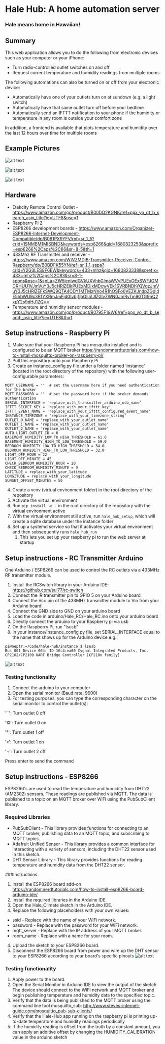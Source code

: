 # Hale Hub: A home automation server
### Hale means home in Hawaiian!
## Summary
This web application allows you to do the following from electronic devices such as your computer or your iPhone:
- Turn radio-controlled outlet switches on and off 
- Request current temperature and humidity readings from multiple rooms

The following automations can also be turned on or off from your electronic device:
- Automatically have one of your outlets turn on at sundown (e.g. a light switch) 
- Automatically have that same outlet turn off before your bedtime
- Automatically send an IFTTT notification to your phone if the humidity or temperature in any room is outside your comfort zone

In addition, a frontend is available that plots temperature and humidity over the last 12 hours over time for multiple rooms

## Example Pictures
![alt text](https://github.com/tantinlala/hale-hub/blob/main/images/outlet_controls.png?raw=true)

![alt text](https://github.com/tantinlala/hale-hub/blob/main/images/home_stats.png?raw=true)

![alt text](https://github.com/tantinlala/hale-hub/blob/main/images/climate_plot.png?raw=true)

## Hardware
- Etekcity Remote Control Outlet - https://www.amazon.com/gp/product/B00DQ2KGNK/ref=ppx_yo_dt_b_search_asin_title?ie=UTF8&psc=1 
- Raspberry Pi 2
- ESP8266 development boards - https://www.amazon.com/Organizer-ESP8266-Internet-Development-Compatible/dp/B081PX9YFV/ref=sr_1_5?crid=1SNMBM1MISBND&keywords=esp8266&qid=1680823253&sprefix=esp8266%2Caps%2C86&sr=8-5&th=1
- 433Mhz RF Transmitter and receiver - https://www.amazon.com/WWZMDiB-Transmitter-Receiver-Control-Raspberry/dp/B0BDFK55YN/ref=sr_1_1_sspa?crid=Y2G3LES9F6EW&keywords=433+mhz&qid=1680823338&sprefix=433+mhz%2Caps%2C83&sr=8-1-spons&psc=1&spLa=ZW5jcnlwdGVkUXVhbGlmaWVyPUExOExSWFJGMDRHUU1VJmVuY3J5cHRlZElkPUExMDIxMDcwVEk1SVRBNDhYQVgzJmVuY3J5cHRlZEFkSWQ9QTA4ODY1MTMzNVo4R1hOSFo0VEZKJndpZGdldE5hbWU9c3BfYXRmJmFjdGlvbj1jbGlja1JlZGlyZWN0JmRvTm90TG9nQ2xpY2s9dHJ1ZQ==
- Temperature and humidity sensor modules - https://www.amazon.com/gp/product/B0795F19W6/ref=ppx_yo_dt_b_search_asin_title?ie=UTF8&th=1

## Setup instructions - Raspberry Pi
1. Make sure that your Raspberry Pi has mosquitto installed and is configured to be an MQTT broker https://randomnerdtutorials.com/how-to-install-mosquitto-broker-on-raspberry-pi/
2. Pull this repository onto your Raspberry Pi
3. Create an instance_config.py file under a folder named 'instance' (located in the root directory of the repository) with the following user-configurable parameters:

```MQTT_BROKER_URL = 'replace_with_broker'  # use the free broker from HIVEMQ
MQTT_USERNAME = ''  # set the username here if you need authentication for the broker
MQTT_PASSWORD = ''  # set the password here if the broker demands authentication
SERIAL_INTERFACE = 'replace_with_transmitter_arduino_usb_name'
IFTTT_SECRET_KEY = 'replace_with_your_ifttt_key'
IFTTT_EVENT_NAME = 'replace_with_your_ifttt_configured_event_name'
INSTANCE_TIMEZONE = 'replace_with_your_timezone_string'
OUTLET_0_NAME = 'replace_with_your_outlet_name'
OUTLET_1_NAME = 'replace_with_your_outlet_name'
OUTLET_2_NAME = 'replace_with_your_outlet_name'
AUTO_LIGHT_OUTLET_ID = 0
BASEMENT_HUMIDITY_LOW_TO_HIGH_THRESHOLD = 61.0
BASEMENT_HUMIDITY_HIGH_TO_LOW_THRESHOLD = 59.0
BEDROOM_HUMIDITY_LOW_TO_HIGH_THRESHOLD = 34.0
BEDROOM_HUMIDITY_HIGH_TO_LOW_THRESHOLD = 32.0
LIGHT_OFF_HOUR = 22
LIGHT_OFF_MINUTE = 45
CHECK_BEDROOM_HUMIDITY_HOUR = 20
CHECK_BEDROOM_HUMIDITY_MINUTE = 0
LATITUDE = replace_with_your_latitude
LONGITUDE = replace_with_your_longitude
SUNSET_OFFSET_MINUTES = 50
```

4. Create a venv (virtual environment folder) in the root directory of the repository
5. Activate the virtual environment
6. Run `pip install -e .` in the root directory of the repository with the virtual environment active
7. With the virtual environment still active, run `hale_hub_setup`, which will create a sqlite database under the instance folder
8. Set up a systemd service so that it activates your virtual environment and then subsequently runs `hale_hub_run`
   1. This lets you set up your raspberry pi to run the web server at startup

## Setup instructions - RC Transmitter Arduino 
One Arduino / ESP8266 can be used to control the RC outlets via a 433MHz RF transmitter module.

1. Install the RCSwitch library in your Arduino IDE: https://github.com/sui77/rc-switch
2. Connect the IR transmitter pin to GPIO 5 on your Arduino board
3. Connect the Vcc pin of the 433MHz transmitter module to Vin from your Arduino board
4. Connect the GND side to GND on your arduino board
5. Load the code in arduino/Hale_RC/Hale_RC.ino onto your arduino board
6. Directly connect the arduino to your Raspberry pi via usb
7. On the Raspberry Pi, run "lsusb"
8. In your instance/instance_config.py file, set SERIAL_INTERFACE equal to the name that shows up for the Arduino device e.g.
```buildoutcfg
pi@neptr:~/Code/hale-hub/instance $ lsusb
Bus 001 Device 004: ID 10c4:ea60 Cygnal Integrated Products, Inc. CP2102/CP2109 UART Bridge Controller [CP210x family]
```

![alt text](https://github.com/tantinlala/hale-hub/blob/main/images/transmitter.jpg?raw=true)

### Testing functionality
1. Connect the arduino to your computer
2. Open the serial monitor (Baud rate: 9600)
3. For testing purposes, you can type the corresponding character on the serial monitor to control the outlet(s):
 
'¨': Turn outlet 0 off

'©': Turn outlet 0 on

'ª': Turn outlet 1 off

'«': Turn outlet 1 on

'¬': Turn outlet 2 off

Press enter to send the command

## Setup instructions - ESP8266
ESP8266's are used to read the temperature and humidity from DHT22 (AM2302) sensors. These readings are published via MQTT. The data is published to a topic on an MQTT broker over WiFi using the PubSubClient library.

### Required Libraries
- PubSubClient - This library provides functions for connecting to an MQTT broker, publishing data to an MQTT topic, and subscribing to MQTT topics.
- Adafruit Unified Sensor - This library provides a common interface for interacting with a variety of sensors, including the DHT22 sensor used in this sketch.
- DHT Sensor Library - This library provides functions for reading temperature and humidity data from the DHT22 sensor.

###Instructions
1. Install the ESP8266 board add-on https://randomnerdtutorials.com/how-to-install-esp8266-board-arduino-ide/ 
2. Install the required libraries in the Arduino IDE.
3. Open the Hale_Climate sketch in the Arduino IDE.
4. Replace the following placeholders with your own values:
- ssid - Replace with the name of your WiFi network.
- password - Replace with the password for your WiFi network.
- mqtt_server - Replace with the IP address of your MQTT broker.
- room_name - Replace with a name for your room.
4. Upload the sketch to your ESP8266 board.
5. Disconnect the ESP8266 board from power and wire up the DHT sensor to your ESP8266 according to your board's specific pinouts
![alt text](https://github.com/tantinlala/hale-hub/blob/main/images/climate.jpeg?raw=true)

### Testing functionality
1. Apply power to the board.
2. Open the Serial Monitor in Arduino IDE to view the output of the sketch. The device should connect to the WiFi network and MQTT broker and begin publishing temperature and humidity data to the specified topic.
3. Verify that the data is being published to the MQTT broker using the command line tool mosquitto_sub: http://www.steves-internet-guide.com/mosquitto_pub-sub-clients/ 
4. Verify that the Hale-Hub app running on the raspberry pi is printing up-to-date temperature and humidity readings periodically
5. If the humidity reading is offset from the truth by a constant amount, you can apply an additive offset by changing the HUMIDITY_CALIBRATION value in the arduino sketch